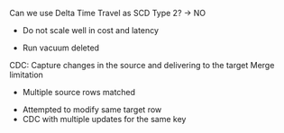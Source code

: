 Can we use Delta Time Travel as SCD Type 2? -> NO
* Do not scale well in cost and latency
- Run vacuum deleted

CDC: Capture changes in the source and delivering to the target 
Merge limitation
* Multiple source rows matched
- Attempted to modify same target row
- CDC with multiple updates for the same key



